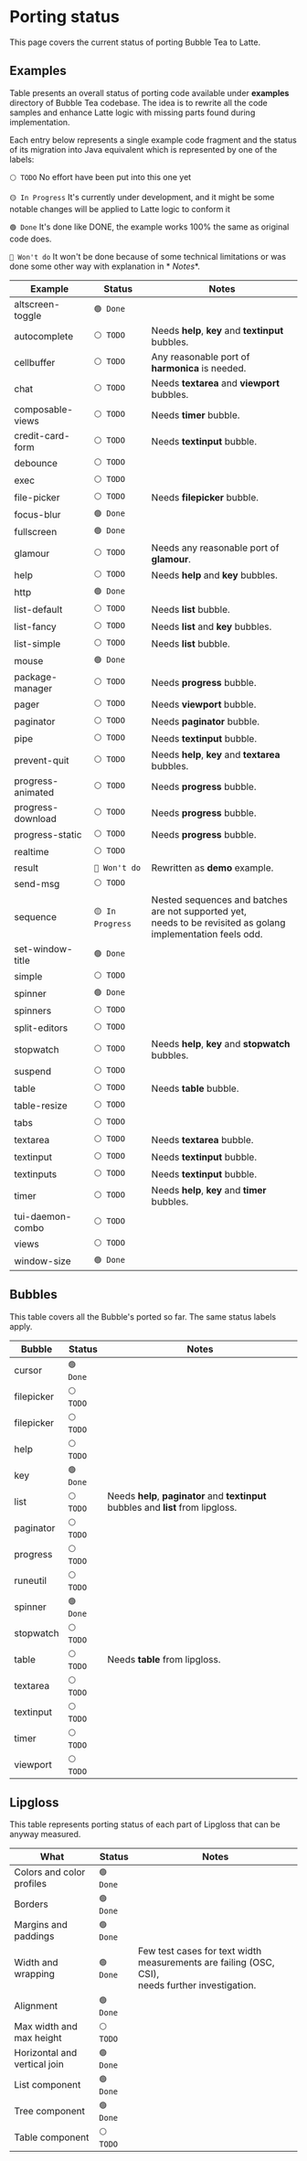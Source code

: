 # Porting status

This page covers the current status of porting Bubble Tea to Latte.

## Examples

Table presents an overall status of porting code available under **examples** directory of Bubble Tea codebase. The idea
is to rewrite all the code samples and enhance Latte logic with missing parts found during implementation.

Each entry below represents a single example code fragment and the status of its migration into Java equivalent which is
represented by one of the labels:

`⚪ TODO` No effort have been put into this one yet

`🟡 In Progress` It's currently under development, and it might be some notable changes will be applied to Latte logic to
conform it

`🟢 Done` It's done like DONE, the example works 100% the same as original code does.

`🔴 Won't do` It won't be done because of some technical limitations or was done some other way with explanation in *
*Notes**.

| Example           | Status           | Notes                                                                                                            |
|-------------------|------------------|------------------------------------------------------------------------------------------------------------------|
| altscreen-toggle  | `🟢 Done`        |                                                                                                                  |
| autocomplete      | `⚪ TODO`         | Needs **help**, **key** and **textinput** bubbles.                                                               |
| cellbuffer        | `⚪ TODO`         | Any reasonable port of **harmonica** is needed.                                                                  |
| chat              | `⚪ TODO`         | Needs **textarea** and **viewport** bubbles.                                                                     |
| composable-views  | `⚪ TODO`         | Needs **timer** bubble.                                                                                          |
| credit-card-form  | `⚪ TODO`         | Needs **textinput** bubble.                                                                                      |
| debounce          | `⚪ TODO`         |                                                                                                                  |
| exec              | `⚪ TODO`         |                                                                                                                  |
| file-picker       | `⚪ TODO`         | Needs **filepicker** bubble.                                                                                     |
| focus-blur        | `🟢 Done`        |                                                                                                                  |
| fullscreen        | `🟢 Done`        |                                                                                                                  |
| glamour           | `⚪ TODO`         | Needs any reasonable port of **glamour**.                                                                        |
| help              | `⚪ TODO`         | Needs **help** and **key** bubbles.                                                                              |
| http              | `🟢 Done`        |                                                                                                                  |
| list-default      | `⚪ TODO`         | Needs **list** bubble.                                                                                           |
| list-fancy        | `⚪ TODO`         | Needs **list** and **key** bubbles.                                                                              |
| list-simple       | `⚪ TODO`         | Needs **list** bubble.                                                                                           |
| mouse             | `🟢 Done`        |                                                                                                                  |
| package-manager   | `⚪ TODO`         | Needs **progress** bubble.                                                                                       |
| pager             | `⚪ TODO`         | Needs **viewport** bubble.                                                                                       |
| paginator         | `⚪ TODO`         | Needs **paginator** bubble.                                                                                      |
| pipe              | `⚪ TODO`         | Needs **textinput** bubble.                                                                                      |
| prevent-quit      | `⚪ TODO`         | Needs **help**, **key** and **textarea** bubbles.                                                                |
| progress-animated | `⚪ TODO`         | Needs **progress** bubble.                                                                                       |
| progress-download | `⚪ TODO`         | Needs **progress** bubble.                                                                                       |
| progress-static   | `⚪ TODO`         | Needs **progress** bubble.                                                                                       |
| realtime          | `⚪ TODO`         |                                                                                                                  |
| result            | `🔴 Won't do`    | Rewritten as **demo** example.                                                                                   |
| send-msg          | `⚪ TODO`         |                                                                                                                  |
| sequence          | `🟡 In Progress` | Nested sequences and batches are not supported yet,<br>needs to be revisited as golang implementation feels odd. |
| set-window-title  | `🟢 Done`        |                                                                                                                  |
| simple            | `⚪ TODO`         |                                                                                                                  |
| spinner           | `🟢 Done`        |                                                                                                                  |
| spinners          | `⚪ TODO`         |                                                                                                                  |
| split-editors     | `⚪ TODO`         |                                                                                                                  |
| stopwatch         | `⚪ TODO`         | Needs **help**, **key** and **stopwatch** bubbles.                                                               |
| suspend           | `⚪ TODO`         |                                                                                                                  |
| table             | `⚪ TODO`         | Needs **table** bubble.                                                                                          |
| table-resize      | `⚪ TODO`         |                                                                                                                  |
| tabs              | `⚪ TODO`         |                                                                                                                  |
| textarea          | `⚪ TODO`         | Needs **textarea** bubble.                                                                                       |
| textinput         | `⚪ TODO`         | Needs **textinput** bubble.                                                                                      |
| textinputs        | `⚪ TODO`         | Needs **textinput** bubble.                                                                                      |
| timer             | `⚪ TODO`         | Needs **help**, **key** and **timer** bubbles.                                                                   |
| tui-daemon-combo  | `⚪ TODO`         |                                                                                                                  |
| views             | `⚪ TODO`         |                                                                                                                  |
| window-size       | `🟢 Done`        |                                                                                                                  |

## Bubbles

This table covers all the Bubble's ported so far. The same status labels apply.

| Bubble     | Status    | Notes                                                                               |
|------------|-----------|-------------------------------------------------------------------------------------|
| cursor     | `🟢 Done` |                                                                                     |
| filepicker | `⚪ TODO`  |                                                                                     |
| filepicker | `⚪ TODO`  |                                                                                     |
| help       | `⚪ TODO`  |                                                                                     |
| key        | `🟢 Done` |                                                                                     |
| list       | `⚪ TODO`  | Needs **help**, **paginator** and **textinput** bubbles and **list** from lipgloss. |
| paginator  | `⚪ TODO`  |                                                                                     |
| progress   | `⚪ TODO`  |                                                                                     |
| runeutil   | `⚪ TODO`  |                                                                                     |
| spinner    | `🟢 Done` |                                                                                     |
| stopwatch  | `⚪ TODO`  |                                                                                     |
| table      | `⚪ TODO`  | Needs **table** from lipgloss.                                                      |
| textarea   | `⚪ TODO`  |                                                                                     |
| textinput  | `⚪ TODO`  |                                                                                     |
| timer      | `⚪ TODO`  |                                                                                     |
| viewport   | `⚪ TODO`  |                                                                                     |

## Lipgloss

This table represents porting status of each part of Lipgloss that can be anyway measured.

| What                         | Status    | Notes                                                                                                |
|------------------------------|-----------|------------------------------------------------------------------------------------------------------|
| Colors and color profiles    | `🟢 Done` |                                                                                                      |
| Borders                      | `🟢 Done` |                                                                                                      |
| Margins and paddings         | `🟢 Done` |                                                                                                      |
| Width and wrapping           | `🟢 Done` | Few test cases for text width measurements are failing (OSC, CSI), <br/>needs further investigation. |
| Alignment                    | `🟢 Done` |                                                                                                      |
| Max width and max height     | `⚪ TODO`  |                                                                                                      |
| Horizontal and vertical join | `🟢 Done` |                                                                                                      |
| List component               | `🟢 Done` |                                                                                                      |
| Tree component               | `🟢 Done` |                                                                                                      |
| Table component              | `⚪ TODO`  |                                                                                                      |

